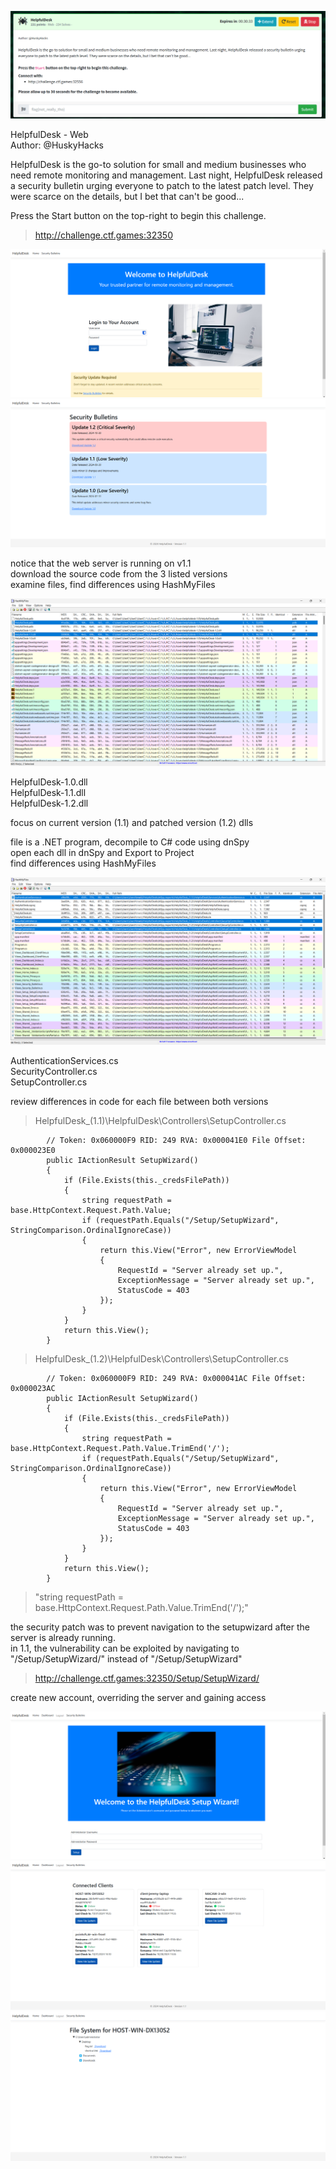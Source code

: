 ![helpfuldesk-ss1.png](helpfuldesk-ss1.png)

HelpfulDesk - Web  
Author: @HuskyHacks  

HelpfulDesk is the go-to solution for small and medium businesses who need remote monitoring and management. Last night, HelpfulDesk released a security bulletin urging everyone to patch to the latest patch level. They were scarce on the details, but I bet that can't be good...  

Press the Start button on the top-right to begin this challenge.  

> http://challenge.ctf.games:32350  

![web_homepage.png](./screenshots/web_homepage.png)
![web_security_bulletins.png](./screenshots/web_security_bulletins.png)

notice that the web server is running on v1.1  
download the source code from the 3 listed versions  
examine files, find differences using HashMyFiles  

![source_hash_diff.png](./screenshots/source_hash_diff.png)

HelpfulDesk-1.0.dll  
HelpfulDesk-1.1.dll  
HelpfulDesk-1.2.dll  

focus on current version (1.1) and patched version (1.2) dlls  

file is a .NET program, decompile to C# code using dnSpy  
open each dll in dnSpy and Export to Project  
find differences using HashMyFiles  

![exports_hash_diff.png](./screenshots/exports_hash_diff.png)

AuthenticationServices.cs  
SecurityController.cs  
SetupController.cs  

review differences in code for each file between both versions  

> HelpfulDesk_(1.1)\HelpfulDesk\Controllers\SetupController.cs  
```
		// Token: 0x060000F9 RID: 249 RVA: 0x000041E0 File Offset: 0x000023E0
		public IActionResult SetupWizard()
		{
			if (File.Exists(this._credsFilePath))
			{
				string requestPath = base.HttpContext.Request.Path.Value;
				if (requestPath.Equals("/Setup/SetupWizard", StringComparison.OrdinalIgnoreCase))
				{
					return this.View("Error", new ErrorViewModel
					{
						RequestId = "Server already set up.",
						ExceptionMessage = "Server already set up.",
						StatusCode = 403
					});
				}
			}
			return this.View();
		}
```

> HelpfulDesk_(1.2)\HelpfulDesk\Controllers\SetupController.cs
```
		// Token: 0x060000F9 RID: 249 RVA: 0x000041AC File Offset: 0x000023AC
		public IActionResult SetupWizard()
		{
			if (File.Exists(this._credsFilePath))
			{
				string requestPath = base.HttpContext.Request.Path.Value.TrimEnd('/');
				if (requestPath.Equals("/Setup/SetupWizard", StringComparison.OrdinalIgnoreCase))
				{
					return this.View("Error", new ErrorViewModel
					{
						RequestId = "Server already set up.",
						ExceptionMessage = "Server already set up.",
						StatusCode = 403
					});
				}
			}
			return this.View();
		}
```

> "string requestPath = base.HttpContext.Request.Path.Value.TrimEnd('/');"  

the security patch was to prevent navigation to the setupwizard after the server is already running.  
in 1.1, the vulnerability can be exploited by navigating to "/Setup/SetupWizard/" instead of "/Setup/SetupWizard"  

> http://challenge.ctf.games:32350/Setup/SetupWizard/  

create new account, overriding the server and gaining access  

![web_setupwizard.png](./screenshots/web_setupwizard.png)
![web_dashboard.png](./screenshots/web_dashboard.png)
![web_flag.txt.png](./screenshots/web_flag.txt.png)

